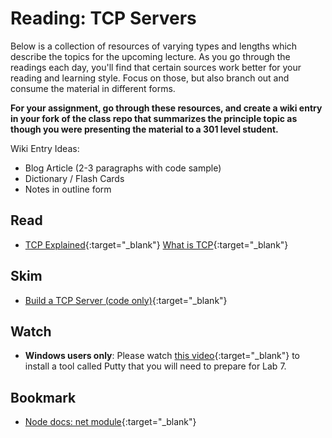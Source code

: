 # Reading: TCP Servers

Below is a collection of resources of varying types and lengths which describe the topics for the upcoming lecture.  As you go through the readings each day, you'll find that certain sources work better for your reading and learning style. Focus on those, but also branch out and consume the material in different forms.

**For your assignment, go through these resources, and create a wiki entry in your fork of the class repo that summarizes the principle topic as though you were presenting the material to a 301 level student.**

Wiki Entry Ideas:
* Blog Article (2-3 paragraphs with code sample)
* Dictionary / Flash Cards
* Notes in outline form

## Read
* [TCP Explained](https://www.lifewire.com/tcp-transmission-control-protocol-3426736){:target="_blank"}
[What is TCP](https://searchnetworking.techtarget.com/definition/TCP){:target="_blank"}

## Skim
* [Build a TCP Server (code only)](https://techbrij.com/node-js-tcp-server-client-promisify){:target="_blank"}

## Watch
* **Windows users only**: Please watch [this video](https://www.youtube.com/watch?v=WkSOHBrdeB8&index=21&list=PLVngfM2hsbi_DnO3_JQSgt0Wvipc5Edl5&t=0s){:target="_blank"} to install a tool called Putty that you will need to prepare for Lab 7. 

## Bookmark
* [Node docs: net module](https://nodejs.org/api/net.html){:target="_blank"}

